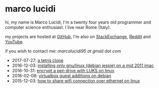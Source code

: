# marco lucidi

hi, my name is Marco Lucidi, I'm a twenty four years old programmer and computer
science enthusiast. I live near Rome (Italy).

my projects are hosted at [GitHub][1], I'm also on [StackExchange][2],
[Reddit][3] and [YouTube][4].

if you wish to contact me: *marcolucidi95 at gmail dot com*

[1]: https://github.com/MarcoLucidi01
[2]: https://stackexchange.com/users/8760742/marcolucidi?tab=accounts
[3]: https://www.reddit.com/user/ml01
[4]: https://www.youtube.com/channel/UCshwKTbEEolwmZkwpgI2EOA

- 2017-07-27: [a tetris clone](posts/a-tetris-clone.md)
- 2016-12-03: [installing only gnu/linux (debian jessie) on a mid 2011 imac](posts/installing-only-gnu-linux-debian-jessie-on-a-mid-2011-imac.md)
- 2016-10-31: [encrypt a pen drive with LUKS on linux](posts/encrypt-a-pen-drive-with-LUKS-on-linux.md)
- 2016-02-08: [virtualbox guest additions on debian](posts/virtualbox-guest-additions-on-debian.md)
- 2015-12-03: [how to share wifi connection over ethernet on linux](posts/how-to-share-wifi-connection-over-ethernet-on-linux.md)
